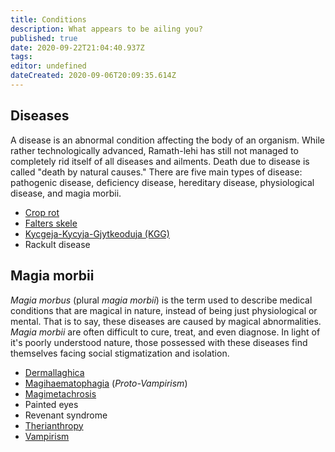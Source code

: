 ```yaml
---
title: Conditions
description: What appears to be ailing you?
published: true
date: 2020-09-22T21:04:40.937Z
tags: 
editor: undefined
dateCreated: 2020-09-06T20:09:35.614Z
---
```


## Diseases

A disease is an abnormal condition affecting the body of an organism. While rather technologically advanced, Ramath-lehi has still not managed to completely rid itself of all diseases and ailments. Death due to disease is called "death by natural causes." There are five main types of disease: pathogenic disease, deficiency disease, hereditary disease, physiological disease, and magia morbii.

- [Crop rot](/conditions/crop-rot)
- [Falters skele](/conditions/falters-skele)
- [Kycgeja-Kycyja-Gjytkeoduja (KGG)](/conditions/kycgeja-kycyja-gjytkeoduja "wikilink")
- Rackult disease

## Magia morbii

*Magia morbus* (plural *magia morbii*) is the term used to describe medical conditions that are magical in nature, instead of being just physiological or mental. That is to say, these diseases are caused by magical abnormalities. *Magia morbii* are often difficult to cure, treat, and even diagnose. In light of it's poorly understood nature, those possessed with these diseases find themselves facing social stigmatization and isolation.

- [Dermallaghica](/conditions/dermallaghica)
- [Magihaematophagia](/conditions/magihaematophagia) (*Proto-Vampirism*)
- [Magimetachrosis](/conditions/magimetachrosis)
- Painted eyes
- Revenant syndrome
- [Therianthropy](/conditions/therianthropy)
- [Vampirism](/conditions/vampirism)